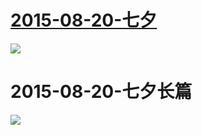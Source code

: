  # [2015-08-20-七夕](http://www.bilibili.com/html/activity-qxlove.html)
![](https://bilicover2015.github.io/Android/2015-08-20-七夕.png )
# 2015-08-20-七夕长篇
![](https://bilicover2015.github.io/Android/2015-08-20-七夕长篇.jpg )